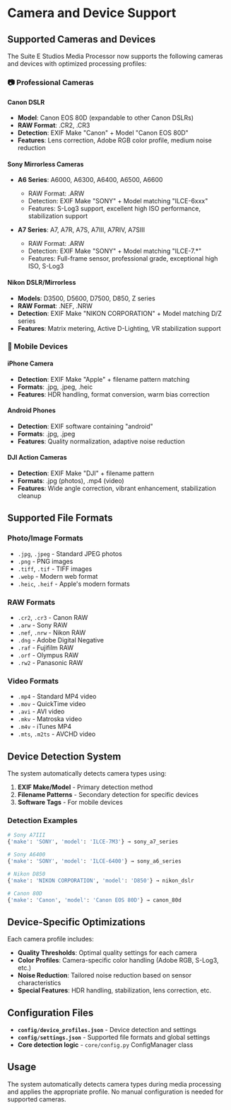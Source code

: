 # Camera and Device Support

## Supported Cameras and Devices

The Suite E Studios Media Processor now supports the following cameras and devices with optimized processing profiles:

### 📷 Professional Cameras

#### Canon DSLR
- **Model**: Canon EOS 80D (expandable to other Canon DSLRs)
- **RAW Format**: .CR2, .CR3
- **Detection**: EXIF Make "Canon" + Model "Canon EOS 80D"
- **Features**: Lens correction, Adobe RGB color profile, medium noise reduction

#### Sony Mirrorless Cameras
- **A6 Series**: A6000, A6300, A6400, A6500, A6600
  - RAW Format: .ARW
  - Detection: EXIF Make "SONY" + Model matching "ILCE-6xxx"
  - Features: S-Log3 support, excellent high ISO performance, stabilization support
  
- **A7 Series**: A7, A7R, A7S, A7III, A7RIV, A7SIII
  - RAW Format: .ARW
  - Detection: EXIF Make "SONY" + Model matching "ILCE-7.*"
  - Features: Full-frame sensor, professional grade, exceptional high ISO, S-Log3

#### Nikon DSLR/Mirrorless
- **Models**: D3500, D5600, D7500, D850, Z series
- **RAW Format**: .NEF, .NRW
- **Detection**: EXIF Make "NIKON CORPORATION" + Model matching D/Z series
- **Features**: Matrix metering, Active D-Lighting, VR stabilization support

### 📱 Mobile Devices

#### iPhone Camera
- **Detection**: EXIF Make "Apple" + filename pattern matching
- **Formats**: .jpg, .jpeg, .heic
- **Features**: HDR handling, format conversion, warm bias correction

#### Android Phones
- **Detection**: EXIF software containing "android"
- **Formats**: .jpg, .jpeg
- **Features**: Quality normalization, adaptive noise reduction

#### DJI Action Cameras
- **Detection**: EXIF Make "DJI" + filename pattern
- **Formats**: .jpg (photos), .mp4 (video)
- **Features**: Wide angle correction, vibrant enhancement, stabilization cleanup

## Supported File Formats

### Photo/Image Formats
- `.jpg`, `.jpeg` - Standard JPEG photos
- `.png` - PNG images
- `.tiff`, `.tif` - TIFF images
- `.webp` - Modern web format
- `.heic`, `.heif` - Apple's modern formats

### RAW Formats
- `.cr2`, `.cr3` - Canon RAW
- `.arw` - Sony RAW
- `.nef`, `.nrw` - Nikon RAW
- `.dng` - Adobe Digital Negative
- `.raf` - Fujifilm RAW
- `.orf` - Olympus RAW
- `.rw2` - Panasonic RAW

### Video Formats
- `.mp4` - Standard MP4 video
- `.mov` - QuickTime video
- `.avi` - AVI video
- `.mkv` - Matroska video
- `.m4v` - iTunes MP4
- `.mts`, `.m2ts` - AVCHD video

## Device Detection System

The system automatically detects camera types using:
1. **EXIF Make/Model** - Primary detection method
2. **Filename Patterns** - Secondary detection for specific devices
3. **Software Tags** - For mobile devices

### Detection Examples
```python
# Sony A7III
{'make': 'SONY', 'model': 'ILCE-7M3'} → sony_a7_series

# Sony A6400
{'make': 'SONY', 'model': 'ILCE-6400'} → sony_a6_series

# Nikon D850
{'make': 'NIKON CORPORATION', 'model': 'D850'} → nikon_dslr

# Canon 80D
{'make': 'Canon', 'model': 'Canon EOS 80D'} → canon_80d
```

## Device-Specific Optimizations

Each camera profile includes:
- **Quality Thresholds**: Optimal quality settings for each camera
- **Color Profiles**: Camera-specific color handling (Adobe RGB, S-Log3, etc.)
- **Noise Reduction**: Tailored noise reduction based on sensor characteristics
- **Special Features**: HDR handling, stabilization, lens correction, etc.

## Configuration Files

- **`config/device_profiles.json`** - Device detection and settings
- **`config/settings.json`** - Supported file formats and global settings
- **Core detection logic** - `core/config.py` ConfigManager class

## Usage

The system automatically detects camera types during media processing and applies the appropriate profile. No manual configuration is needed for supported cameras.
